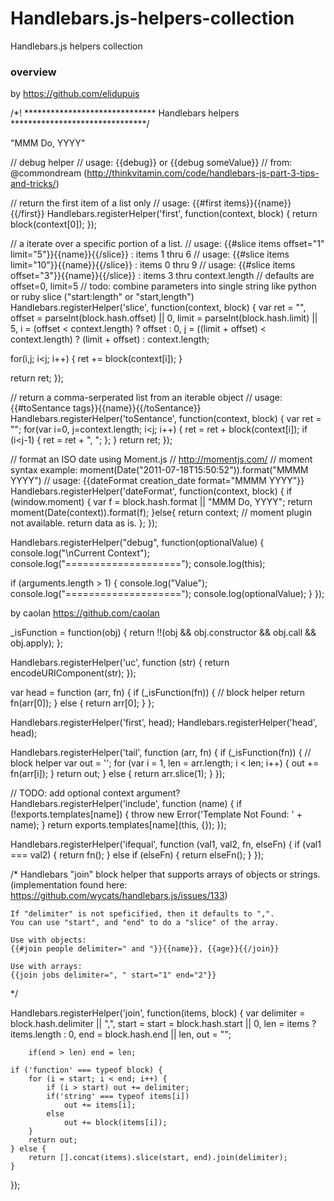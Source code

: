 Handlebars.js-helpers-collection
================================

Handlebars.js helpers collection

### overview


by https://github.com/elidupuis

/*! ******************************
  Handlebars helpers
  *******************************/

"MMM Do, YYYY"

// debug helper
// usage: {{debug}} or {{debug someValue}}
// from: @commondream (http://thinkvitamin.com/code/handlebars-js-part-3-tips-and-tricks/)



//  return the first item of a list only
// usage: {{#first items}}{{name}}{{/first}}
Handlebars.registerHelper('first', function(context, block) {
  return block(context[0]);
});



// a iterate over a specific portion of a list.
// usage: {{#slice items offset="1" limit="5"}}{{name}}{{/slice}} : items 1 thru 6
// usage: {{#slice items limit="10"}}{{name}}{{/slice}} : items 0 thru 9
// usage: {{#slice items offset="3"}}{{name}}{{/slice}} : items 3 thru context.length
// defaults are offset=0, limit=5
// todo: combine parameters into single string like python or ruby slice ("start:length" or "start,length")
Handlebars.registerHelper('slice', function(context, block) {
  var ret = "",
      offset = parseInt(block.hash.offset) || 0,
      limit = parseInt(block.hash.limit) || 5,
      i = (offset < context.length) ? offset : 0,
      j = ((limit + offset) < context.length) ? (limit + offset) : context.length;

  for(i,j; i<j; i++) {
    ret += block(context[i]);
  }

  return ret;
});




//  return a comma-serperated list from an iterable object
// usage: {{#toSentance tags}}{{name}}{{/toSentance}}
Handlebars.registerHelper('toSentance', function(context, block) {
  var ret = "";
  for(var i=0, j=context.length; i<j; i++) {
    ret = ret + block(context[i]);
    if (i<j-1) {
      ret = ret + ", ";
    };
  }
  return ret;
});



//  format an ISO date using Moment.js
//  http://momentjs.com/
//  moment syntax example: moment(Date("2011-07-18T15:50:52")).format("MMMM YYYY")
//  usage: {{dateFormat creation_date format="MMMM YYYY"}}
Handlebars.registerHelper('dateFormat', function(context, block) {
  if (window.moment) {
    var f = block.hash.format || "MMM Do, YYYY";
    return moment(Date(context)).format(f);
  }else{
    return context;   //  moment plugin not available. return data as is.
  };
});

Handlebars.registerHelper("debug", function(optionalValue) {
  console.log("\nCurrent Context");
  console.log("====================");
  console.log(this);

  if (arguments.length > 1) {
    console.log("Value");
    console.log("====================");
    console.log(optionalValue);
  }
});


by caolan https://github.com/caolan

_isFunction = function(obj) {
    return !!(obj && obj.constructor && obj.call && obj.apply);
};

Handlebars.registerHelper('uc', function (str) {
    return encodeURIComponent(str);
});

var head = function (arr, fn) {
    if (_isFunction(fn)) {
        // block helper
        return fn(arr[0]);
    }
    else {
        return arr[0];
    }
};

Handlebars.registerHelper('first', head);
Handlebars.registerHelper('head', head);

Handlebars.registerHelper('tail', function (arr, fn) {
    if (_isFunction(fn)) {
        // block helper
        var out = '';
        for (var i = 1, len = arr.length; i < len; i++) {
            out += fn(arr[i]);
        }
        return out;
    }
    else {
        return arr.slice(1);
    }
});

// TODO: add optional context argument?
Handlebars.registerHelper('include', function (name) {
    if (!exports.templates[name]) {
        throw new Error('Template Not Found: ' + name);
    }
    return exports.templates[name](this, {});
});

Handlebars.registerHelper('ifequal', function (val1, val2, fn, elseFn) {
    if (val1 === val2) {
        return fn();
    }
    else if (elseFn) {
        return elseFn();
    }
});

/*
    Handlebars "join" block helper that supports arrays of objects or strings.
    (implementation found here: https://github.com/wycats/handlebars.js/issues/133)
    
    If "delimiter" is not speficified, then it defaults to ",".
    You can use "start", and "end" to do a "slice" of the array.

    Use with objects:
    {{#join people delimiter=" and "}}{{name}}, {{age}}{{/join}}
    
    Use with arrays:
    {{join jobs delimiter=", " start="1" end="2"}}
*/

Handlebars.registerHelper('join', function(items, block) {
    var delimiter = block.hash.delimiter || ",", 
        start = start = block.hash.start || 0, 
        len = items ? items.length : 0,
        end = block.hash.end || len,
        out = "";
    
        if(end > len) end = len;
    
    if ('function' === typeof block) {
        for (i = start; i < end; i++) {
            if (i > start) out += delimiter;
            if('string' === typeof items[i])
                out += items[i];
            else
                out += block(items[i]);
        }
        return out;
    } else { 
        return [].concat(items).slice(start, end).join(delimiter);
    }
});
